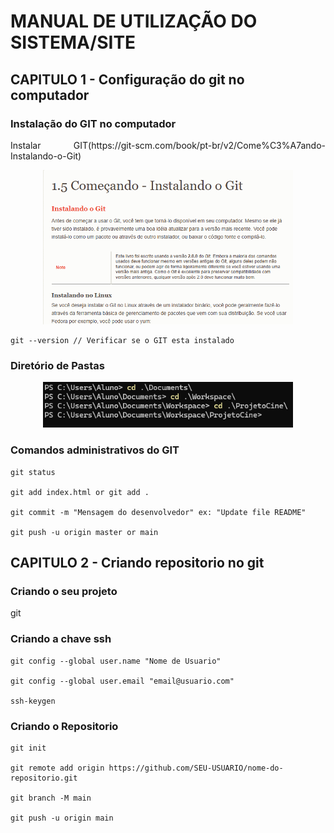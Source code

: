 # MANUAL DE UTILIZAÇÃO DO SISTEMA/SITE
## CAPITULO 1 - Configuração do git no computador
### Instalação do GIT no computador 

<p align="justify">
    Instalar GIT(https://git-scm.com/book/pt-br/v2/Come%C3%A7ando-Instalando-o-Git)
</p>

<p align="center">
    <a href="https://git-scm.com/book/pt-br/v2/Come%C3%A7ando-Instalando-o-Git" target="_blank">
        <img src="docs/images/Git.png" width="400">
    </a>
</p>

```
git --version // Verificar se o GIT esta instalado
```

### Diretório de Pastas

<p align="center">
    <a>
    <img src="docs/images/Pastas.png" width="400">
    </a>
</p>

### Comandos administrativos do GIT

```
git status

git add index.html or git add .

git commit -m "Mensagem do desenvolvedor" ex: "Update file README"

git push -u origin master or main
```

## CAPITULO 2 -  Criando repositorio no git
### Criando o seu projeto
<p align="justify">git 

### Criando a chave ssh

```
git config --global user.name "Nome de Usuario"

git config --global user.email "email@usuario.com"

ssh-keygen
```

### Criando o Repositorio

```
git init

git remote add origin https://github.com/SEU-USUARIO/nome-do-repositorio.git

git branch -M main

git push -u origin main
```
